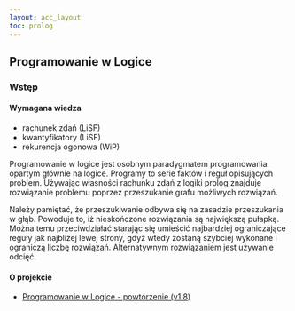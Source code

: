 ```yaml
---
layout: acc_layout
toc: prolog
---
```


Programowanie w Logice
---

### Wstęp

#### Wymagana wiedza
* rachunek zdań (LiSF)
* kwantyfikatory (LiSF)
* rekurencja ogonowa (WiP)

Programowanie w logice jest osobnym paradygmatem programowania opartym głównie na logice.
Programy to serie faktów i reguł opisujących problem. Używając własności rachunku zdań z logiki prolog znajduje rozwiązanie problemu
poprzez przeszukanie grafu możliwych rozwiązań.

Należy pamiętać, że przeszukiwanie odbywa się na zasadzie przeszukania w głąb. Powoduje to, iż nieskończone rozwiązania są największą pułapką.
Można temu przeciwdziałać starając się umieścić najbardziej ograniczające reguły jak najbliżej lewej strony, gdyż wtedy zostaną szybciej
wykonane i ograniczą liczbę rozwiązań. Alternatywnym rozwiązaniem jest używanie odcięć.

#### O projekcie

* [Programowanie w Logice - powtórzenie (v1.8)](/pdfs/wyb/prolog-powtorzenie.pdf)

